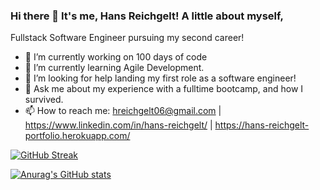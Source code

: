 ### Hi there 👋 It's me, Hans Reichgelt! A little about myself, 

Fullstack Software Engineer pursuing my second career! 


- 🔭 I’m currently working on 100 days of code
- 🌱 I’m currently learning Agile Development.
- 🤔 I’m looking for help landing my first role as a software engineer! 
- 💬 Ask me about my experience with a fulltime bootcamp, and how I survived.
- 📫 How to reach me: hreichgelt06@gmail.com | https://www.linkedin.com/in/hans-reichgelt/ | https://hans-reichgelt-portfolio.herokuapp.com/


[![GitHub Streak](http://github-readme-streak-stats.herokuapp.com?user=hreichgelt&theme=dracula)](https://git.io/streak-stats)

[![Anurag's GitHub stats](https://github-readme-stats.vercel.app/api?username=hreichgelt&theme=dracula)](https://github.com/hreichgelt/github-readme-stats)
